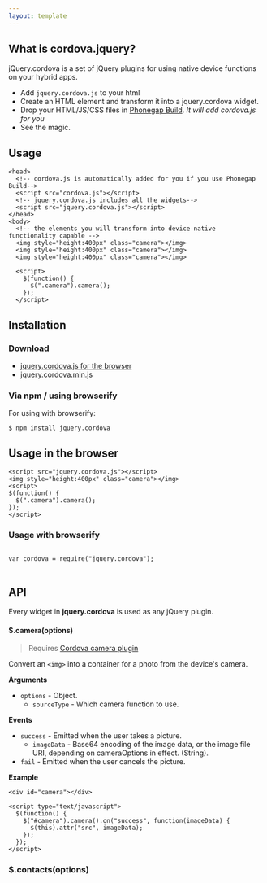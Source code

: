 ```yaml
---
layout: template
---
```


## What is cordova.jquery?

<p>jQuery.cordova is a set of jQuery plugins for using native device functions on
your hybrid apps.</p>

* Add `jquery.cordova.js` to your html
* Create an HTML element and transform it into a jquery.cordova widget.
* Drop your HTML/JS/CSS files in <a href="http://build.phonegap.com">Phonegap Build</a>. <em>It will add cordova.js for you</em>
* See the magic.

## Usage

    <head>
      <!-- cordova.js is automatically added for you if you use Phonegap Build-->
      <script src="cordova.js"></script>
      <!-- jquery.cordova.js includes all the widgets-->
      <script src="jquery.cordova.js"></script>
    </head>
    <body>
      <!-- the elements you will transform into device native functionality capable -->
      <img style="height:400px" class="camera"></img>
      <img style="height:400px" class="camera"></img>
      <img style="height:400px" class="camera"></img>
      
      <script>
        $(function() {
          $(".camera").camera();
        });
      </script>
      
</body>

## Installation

### Download

* [jquery.cordova.js for the browser](oskosk.github.com/jquery.cordova/dist/jquery.cordova.js)
* [jquery.cordova.min.js](oskosk.github.com/jquery.cordova/dist/jquery.cordova.js)

### Via npm / using browserify

For using with browserify:

    $ npm install jquery.cordova

## Usage in the browser

    <script src="jquery.cordova.js"></script>
    <img style="height:400px" class="camera"></img>
    <script>
    $(function() {
      $(".camera").camera();
    });
    </script>

### Usage with browserify

<pre>
<code class="language-javascript">
var cordova = require("jquery.cordova");
</code>
</pre>

<h2 class="page-header">API</h2>

Every widget in __jquery.cordova__ is used as any jQuery plugin.


#### $.camera(options)

<blockquote>
  <p>
    Requires <a href="http://cordova.apache.org/docs/en/3.3.0/cordova_camera_camera.md.html#Camera"> Cordova camera plugin</a>
  </p>
</blockquote>

Convert an `<img>` into a container for a photo from the device's camera.

__Arguments__

* `options` - Object.
  * `sourceType` - Which camera function to use. 

__Events__

* `success` - Emitted when the user takes a picture.
  * `imageData` - Base64 encoding of the image data, or the image file URI, depending on cameraOptions in effect. (String).
* `fail` - Emitted when the user cancels the picture.

__Example__

    <div id="camera"></div>

    <script type="text/javascript">
      $(function() {
        $("#camera").camera().on("success", function(imageData) {
          $(this).attr("src", imageData);
        });
      });
    </script>
 


### $.contacts(options)
